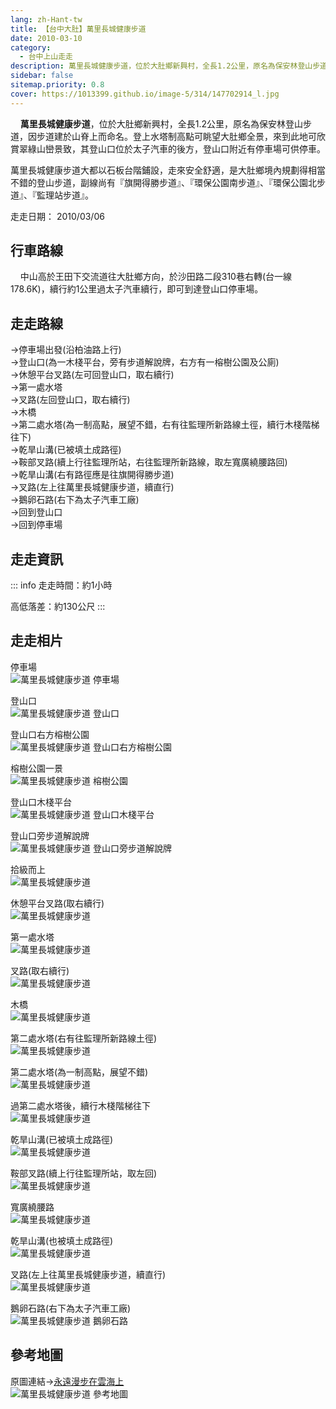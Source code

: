 ```yaml
---
lang: zh-Hant-tw
title: 【台中大肚】萬里長城健康步道
date: 2010-03-10
category: 
  - 台中上山走走
description: 萬里長城健康步道，位於大肚鄉新興村，全長1.2公里，原名為保安林登山步道，因步道建於山脊上而命名。登上水塔制高點可眺望大肚鄉全景，來到此地可欣賞翠綠山巒景致，其登山口位於太子汽車的後方，登山口附近有停車場可供停車。萬里長城健康步道大都以石板台階鋪設，走來安全舒適。
sidebar: false
sitemap.priority: 0.8
cover: https://1013399.github.io/image-5/314/147702914_l.jpg
---
```


    **萬里長城健康步道**，位於大肚鄉新興村，全長1.2公里，原名為保安林登山步道，因步道建於山脊上而命名。登上水塔制高點可眺望大肚鄉全景，來到此地可欣賞翠綠山巒景致，其登山口位於太子汽車的後方，登山口附近有停車場可供停車。  

<!-- more -->

萬里長城健康步道大都以石板台階鋪設，走來安全舒適，是大肚鄉境內規劃得相當不錯的登山步道，副線尚有『旗開得勝步道』、『環保公園南步道』、『環保公園北步道』、『監理站步道』。

走走日期： 2010/03/06

## 行車路線
    中山高於王田下交流道往大肚鄉方向，於沙田路二段310巷右轉(台一線178.6K)，續行約1公里過太子汽車續行，即可到達登山口停車場。

## 走走路線
→停車場出發(沿柏油路上行)  
→登山口(為一木棧平台，旁有步道解說牌，右方有一榕樹公園及公廁)  
→休憩平台叉路(左可回登山口，取右續行)  
→第一處水塔  
→叉路(左回登山口，取右續行)  
→木橋  
→第二處水塔(為一制高點，展望不錯，右有往監理所新路線土徑，續行木棧階梯往下)  
→乾旱山溝(已被填土成路徑)  
→鞍部叉路(續上行往監理所站，右往監理所新路線，取左寬廣繞腰路回)  
→乾旱山溝(右有路徑應是往旗開得勝步道)  
→叉路(左上往萬里長城健康步道，續直行)  
→鵝卵石路(右下為太子汽車工廠)  
→回到登山口  
→回到停車場

## 走走資訊
::: info
走走時間：約1小時

高低落差：約130公尺
:::

## 走走相片

停車場  
![萬里長城健康步道 停車場](https://1013399.github.io/image-5/314/147702605_l.jpg)

登山口  
![萬里長城健康步道 登山口](https://1013399.github.io/image-5/314/147702609_l.jpg)

登山口右方榕樹公園  
![萬里長城健康步道 登山口右方榕樹公園](https://1013399.github.io/image-5/314/147702702_l.jpg)

榕樹公園一景  
![萬里長城健康步道 榕樹公園](https://1013399.github.io/image-5/314/147702599_l.jpg)

登山口木棧平台  
![萬里長城健康步道 登山口木棧平台](https://1013399.github.io/image-5/314/147702651_l.jpg)

登山口旁步道解說牌  
![萬里長城健康步道 登山口旁步道解說牌](https://1013399.github.io/image-5/314/147702709_l.jpg)

拾級而上  
![萬里長城健康步道](https://1013399.github.io/image-5/314/147702716_l.jpg)

休憩平台叉路(取右續行)  
![萬里長城健康步道](https://1013399.github.io/image-5/314/147702766_l.jpg)

第一處水塔  
![萬里長城健康步道](https://1013399.github.io/image-5/314/147702771_l.jpg)

叉路(取右續行)  
![萬里長城健康步道](https://1013399.github.io/image-5/314/147702775_l.jpg)

木橋  
![萬里長城健康步道](https://1013399.github.io/image-5/314/147702827_l.jpg)

第二處水塔(右有往監理所新路線土徑)  
![萬里長城健康步道](https://1013399.github.io/image-5/314/147702886_l.jpg)

第二處水塔(為一制高點，展望不錯)  
![萬里長城健康步道](https://1013399.github.io/image-5/314/147702891_l.jpg)

過第二處水塔後，續行木棧階梯往下  
![萬里長城健康步道](https://1013399.github.io/image-5/314/147702914_l.jpg)

乾旱山溝(已被填土成路徑)  
![萬里長城健康步道](https://1013399.github.io/image-5/314/147702949_l.jpg)

鞍部叉路(續上行往監理所站，取左回)  
![萬里長城健康步道](https://1013399.github.io/image-5/314/147702966_l.jpg)

寬廣繞腰路  
![萬里長城健康步道](https://1013399.github.io/image-5/314/147703014_l.jpg)

乾旱山溝(也被填土成路徑)  
![萬里長城健康步道](https://1013399.github.io/image-5/314/147703021_l.jpg)

叉路(左上往萬里長城健康步道，續直行)  
![萬里長城健康步道](https://1013399.github.io/image-5/314/147703025_l.jpg)

鵝卵石路(右下為太子汽車工廠)  
![萬里長城健康步道 鵝卵石路](https://1013399.github.io/image-5/314/147703028_l.jpg)

## 參考地圖
原圖連結→[永遠漫步在雲海上](http://blog.yam.com/amjads/article/25281432)  
![萬里長城健康步道 參考地圖](https://1013399.github.io/image-5/314/147703136_l.jpg)